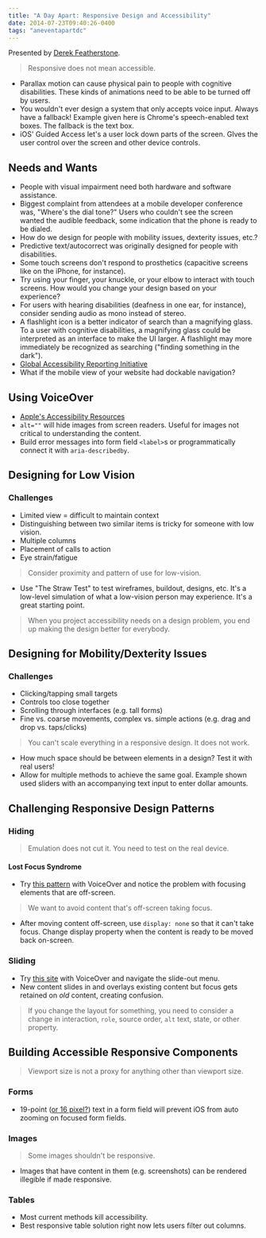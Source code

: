 ```yaml
---
title: "A Day Apart: Responsive Design and Accessibility"
date: 2014-07-23T09:40:26-0400
tags: "aneventapartdc"
---
```


Presented by [Derek Featherstone](http://simplyaccessible.com/).

> Responsive does not mean accessible.

- Parallax motion can cause physical pain to people with cognitive disabilities. These kinds of animations need to be able to be turned off by users.
- You wouldn't ever design a system that only accepts voice input. Always have a fallback! Example given here is Chrome's speech-enabled text boxes. The fallback is the text box.
- iOS' Guided Access let's a user lock down parts of the screen. GIves the user control over the screen and other device controls.


## Needs and Wants

- People with visual impairment need both hardware and software assistance.
- Biggest complaint from attendees at a mobile developer conference was, "Where's the dial tone?" Users who couldn't see the screen wanted the audible feedback, some indication that the phone is ready to be dialed.
- How do we design for people with mobility issues, dexterity issues, etc.?
- Predictive text/autocorrect was originally designed for people with disabilities.
- Some touch screens don't respond to prosthetics (capacitive screens like on the iPhone, for instance).
- Try using your finger, your knuckle, or your elbow to interact with touch screens. How would you change your design based on your experience?
- For users with hearing disabilities (deafness in one ear, for instance), consider sending audio as mono instead of stereo.
- A flashlight icon is a better indicator of search than a magnifying glass. To a user with cognitive disabilities, a magnifying glass could be interpreted as an interface to make the UI larger. A flashlight may more immediately be recognized as searching ("finding something in the dark").
- [Global Accessibility Reporting Initiative](http://mobileaccessibility.info/)
- What if the mobile view of your website had dockable navigation?


## Using VoiceOver

- [Apple's Accessibility Resources](http://www.apple.com/accessibility/resources/)
- `alt=""` will hide images from screen readers. Useful for images not critical to understanding the content.
- Build error messages into form field `<label>`s or programmatically connect it with `aria-describedby`.


## Designing for Low Vision

### Challenges

- Limited view = difficult to maintain context
- Distinguishing between two similar items is tricky for someone with low vision.
- Multiple columns
- Placement of calls to action
- Eye strain/fatigue

> Consider proximity and pattern of use for low-vision.

- Use "The Straw Test" to test wireframes, buildout, designs, etc. It's a low-level simulation of what a low-vision person may experience. It's a great starting point.

> When you project accessibility needs on a design problem, you end up making the design better for everybody.


## Designing for Mobility/Dexterity Issues

### Challenges

- Clicking/tapping small targets
- Controls too close together
- Scrolling through interfaces (e.g. tall forms)
- Fine vs. coarse movements, complex vs. simple actions (e.g. drag and drop vs. taps/clicks)

> You can't scale everything in a responsive design. It does not work.

- How much space should be between elements in a design? Test it with real users!
- Allow for multiple methods to achieve the same goal. Example shown used sliders with an accompanying text input to enter dollar amounts.


## Challenging Responsive Design Patterns

### Hiding

> Emulation does not cut it. You need to test on the real device.

#### Lost Focus Syndrome

- Try [this pattern](http://codepen.io/bradfrost/full/sjiCv) with VoiceOver and notice the problem with focusing elements that are off-screen.

> We want to avoid content that's off-screen taking focus.

- After moving content off-screen, use `display: none` so that it can't take focus. Change display property when the content is ready to be moved back on-screen.

### Sliding

- Try [this site](http://mmenu.frebsite.nl/) with VoiceOver and navigate the slide-out menu.
- New content slides in and overlays existing content but focus gets retained on _old_ content, creating confusion.

> If you change the layout for something, you need to consider a change in interaction, `role`, source order, `alt` text, state, or other property.


## Building Accessible Responsive Components

> Viewport size is not a proxy for anything other than viewport size.

### Forms

- 19-point ([or 16 pixel?](http://stackoverflow.com/questions/2989263/disable-auto-zoom-in-input-text-tag-safari-on-iphone)) text in a form field will prevent iOS from auto zooming on focused form fields.

### Images

> Some images shouldn't be responsive.

- Images that have content in them (e.g. screenshots) can be rendered illegible if made responsive.

### Tables

- Most current methods kill accessibility.
- Best responsive table solution right now lets users filter out columns.
